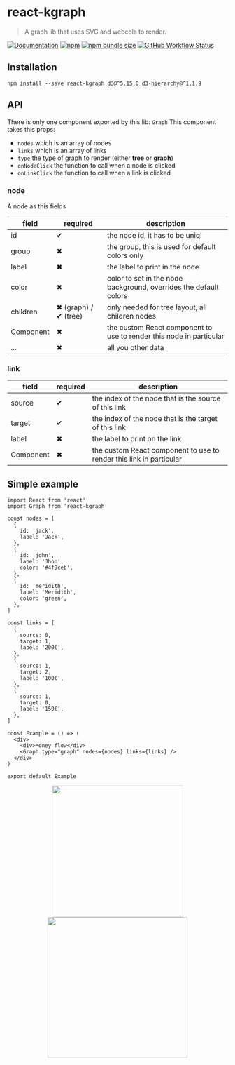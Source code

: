# react-kgraph

> A graph lib that uses SVG and webcola to render.

[![Documentation](https://img.shields.io/badge/doc-storybook-ff69b4)](https://unirakun.github.io/react-kgraph)
[![npm](https://img.shields.io/npm/v/react-kgraph)](https://www.npmjs.com/package/react-kgraph)
[![npm bundle size](https://img.shields.io/bundlephobia/minzip/react-kgraph)](https://bundlephobia.com/result?p=react-kgraph@0.1.4)
[![GitHub Workflow Status](https://img.shields.io/github/workflow/status/unirakun/react-kgraph/quality)](https://github.com/unirakun/react-kgraph/actions?query=branch%3Amaster)

## Installation

`npm install --save react-kgraph d3@^5.15.0 d3-hierarchy@^1.1.9`

## API

There is only one component exported by this lib: `Graph`
This component takes this props:

- `nodes` which is an array of nodes
- `links` which is an array of links
- `type` the type of graph to render (either **tree** or **graph**)
- `onNodeClick` the function to call when a node is clicked
- `onLinkClick` the function to call when a link is clicked

### node

A node as this fields

| field     | required             | description                                                         |
| --------- | -------------------- | ------------------------------------------------------------------- |
| id        | ✔                    | the node id, it has to be uniq!                                     |
| group     | ✖                    | the group, this is used for default colors only                     |
| label     | ✖                    | the label to print in the node                                      |
| color     | ✖                    | color to set in the node background, overrides the default colors   |
| children  | ✖ (graph) / ✔ (tree) | only needed for tree layout, all children nodes                     |
| Component | ✖                    | the custom React component to use to render this node in particular |
| ...       | ✖                    | all you other data                                                  |

### link

| field     | required | description                                                         |
| --------- | -------- | ------------------------------------------------------------------- |
| source    | ✔        | the index of the node that is the source of this link               |
| target    | ✔        | the index of the node that is the target of this link               |
| label     | ✖        | the label to print on the link                                      |
| Component | ✖        | the custom React component to use to render this link in particular |

## Simple example

```tsx
import React from 'react'
import Graph from 'react-kgraph'

const nodes = [
  {
    id: 'jack',
    label: 'Jack',
  },
  {
    id: 'john',
    label: 'Jhon',
    color: '#4f9ceb',
  },
  {
    id: 'meridith',
    label: 'Meridith',
    color: 'green',
  },
]

const links = [
  {
    source: 0,
    target: 1,
    label: '200€',
  },
  {
    source: 1,
    target: 2,
    label: '100€',
  },
  {
    source: 1,
    target: 0,
    label: '150€',
  },
]

const Example = () => (
  <div>
    <div>Money flow</div>
    <Graph type="graph" nodes={nodes} links={links} />
  </div>
)

export default Example
```

<p align="center">
<img src="https://user-images.githubusercontent.com/17828231/75869548-01bbf300-5e0a-11ea-8837-1bcaf059d327.png" width=300 />
<img src="https://user-images.githubusercontent.com/17828231/75869545-01235c80-5e0a-11ea-9528-cbdf75bf1223.png" width=320 />
</p>

